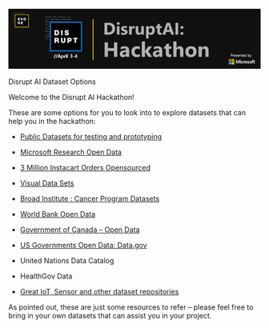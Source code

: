 ![](media/1c253bf5f390611493e677757d08f8d7.png)

Disrupt AI Dataset Options

Welcome to the Disrupt AI Hackathon!

These are some options for you to look into to explore datasets that can help
you in the hackathon:

-   [Public Datasets for testing and
    prototyping](https://docs.microsoft.com/en-us/azure/sql-database/sql-database-public-data-sets)

-   [Microsoft Research Open Data](https://msropendata.com/)

-   [3 Million Instacart Orders
    Opensourced](https://www.instacart.com/datasets/grocery-shopping-2017)

-   [Visual Data Sets](https://www.visualdata.io/)

-   [Broad Institute : Cancer Program
    Datasets](http://portals.broadinstitute.org/cgi-bin/cancer/datasets.cgi)

-   [World Bank Open Data](https://data.worldbank.org/)

-   [Government of Canada – Open Data](https://open.canada.ca/en/open-data)

-   [US Governments Open Data: Data.gov](https://www.data.gov/)

-   United Nations Data Catalog

-   HealthGov Data

-   [Great IoT, Sensor and other dataset
    repositories](https://www.datasciencecentral.com/profiles/blogs/great-sensor-datasets-to-prepare-your-next-career-move-in-iot-int)

As pointed out, these are just some resources to refer – please feel free to
bring in your own datasets that can assist you in your project.
